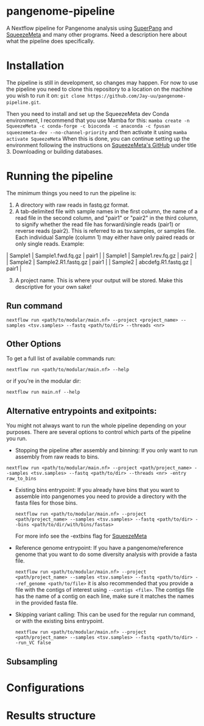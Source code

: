 # pangenome-pipeline
A Nextflow pipeline for Pangenome analysis using [SuperPang](https://github.com/fpusan/SuperPang) and [SqueezeMeta](https://github.com/jtamames/SqueezeMeta) and many other programs.
Need a description here about what the pipeline does specifically.

# Installation
The pipeline is still in development, so changes may happen.
For now to use the pipeline you need to clone this repository to a location on the machine you wish to run it on:
```git clone https://github.com/Jay-uu/pangenome-pipeline.git```.

Then you need to install and set up the SqueezeMeta dev Conda environment, I recommend that you use Mamba for this:
```mamba create -n SqueezeMeta -c conda-forge -c bioconda -c anaconda -c fpusan squeezemeta-dev --no-channel-priority``` and then activate it using ```mamba activate SqueezeMeta```
When this is done, you can continue setting up the environment following the instructions on [SqueezeMeta's GitHub](https://github.com/jtamames/SqueezeMeta?tab=readme-ov-file#3-downloading-or-building-databases) under title 3. Downloading or building databases.

# Running the pipeline
The minimum things you need to run the pipeline is:
1. A directory with raw reads in fastq.gz format.
2. A tab-delimited file with sample names in the first column, the name of a read file in the second column, and "pair1" or "pair2" in the third column, to signify whether the read file has forward/single reads (pair1) or reverse reads (pair2). This is referred to as tsv.samples, or samples file. Each individual Sample (column 1) may either have only paired reads or only single reads.
   Example:

 | Sample1 | Sample1.fwd.fq.gz | pair1 |
 | Sample1 | Sample1.rev.fq.gz | pair2 |
 | Sample2 | Sample2.R1.fastq.gz | pair1 |
 | Sample2 | abcdefg.R1.fastq.gz | pair1 |

3. A project name. This is where your output will be stored. Make this descriptive for your own sake!

## Run command

```nextflow run <path/to/modular/main.nf> --project <project_name> --samples <tsv.samples> --fastq <path/to/dir> --threads <nr>```

## Other Options
To get a full list of available commands run:

```nextflow run <path/to/modular/main.nf> --help```

or if you're in the modular dir:

```nextflow run main.nf --help```

## Alternative entrypoints and exitpoints:

You might not always want to run the whole pipeline depending on your purposes. There are several options to control which parts of the pipeline you run.
 - Stopping the pipeline after assembly and binning:
  If you only want to run assembly from raw reads to bins.

```nextflow run <path/to/modular/main.nf> --project <path/project_name> --samples <tsv.samples> --fastq <path/to/dir> --threads <nr> -entry raw_to_bins```

 - Existing bins entrypoint:
   If you already have bins that you want to assemble into pangenomes you need to provide a directory with the fasta files for those bins.

   ```nextflow run <path/to/modular/main.nf> --project <path/project_name> --samples <tsv.samples> --fastq <path/to/dir> --bins <path/to/dir/with/bins/fastas>```

   For more info see the -extbins flag for [SqueezeMeta](https://github.com/jtamames/SqueezeMeta?tab=readme-ov-file#5-execution-restart-and-running-scripts)

 - Reference genome entrypoint:
   If you have a pangenome/reference genome that you want to do some diversity analysis with provide a fasta file.

   ```nextflow run <path/to/modular/main.nf> --project <path/project_name> --samples <tsv.samples> --fastq <path/to/dir> --ref_genome <path/to/file>``` it is also recommended that you provide a file with the contigs of interest using ```--contigs <file>```. The contigs file has the name of a contig on each line, make sure it matches the names in the provided fasta file.

 - Skipping variant calling:
   This can be used for the regular run command, or with the existing bins entrypoint.

   ```nextflow run <path/to/modular/main.nf> --project <path/project_name> --samples <tsv.samples> --fastq <path/to/dir> --run_VC false```

## Subsampling


# Configurations

# Results structure
